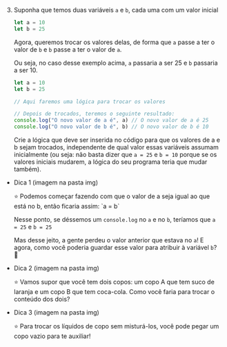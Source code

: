 3. Suponha que temos duas variáveis `a` e `b`, cada uma com um valor inicial
    
    ```jsx
    let a = 10
    let b = 25
    ```
    
    Agora, queremos trocar os valores delas, de forma que `a` passe a ter o valor de `b` e `b` passe a ter o valor de `a`. 
    
    Ou seja, no caso desse exemplo acima, `a` passaria a ser 25 e `b` passaria a ser 10.
    
    ```jsx
    let a = 10
    let b = 25
    
    // Aqui faremos uma lógica para trocar os valores
    
    // Depois de trocados, teremos o seguinte resultado:
    console.log("O novo valor de a é", a) // O novo valor de a é 25
    console.log("O novo valor de b é", b) // O novo valor de b é 10
    ```
    
    Crie a lógica que deve ser inserida no código para que os valores de a e b sejam trocados, independente de qual valor essas variáveis assumam inicialmente (ou seja: não basta dizer que `a = 25` e `b = 10` porque se os valores iniciais mudarem, a lógica do seu programa teria que mudar também).

- Dica 1
    (imagem na pasta img)
    <aside>
    ⭐ Podemos começar fazendo com que o valor de a seja igual ao que está no b, então ficaria assim: `a = b`
    
    Nesse ponto, se déssemos um `console.log` no `a` e no `b`, teríamos que `a = 25` e `b = 25` 
    
    Mas desse jeito, a gente perdeu o valor anterior que estava no `a`! E agora, como você poderia guardar esse valor para atribuir à variável `b`? 🤔
    
    </aside>

- Dica 2
    (imagem na pasta img)
    <aside>
    ⭐ Vamos supor que você tem dois copos: um copo A que tem suco de laranja e um copo B que tem coca-cola. Como você faria para trocar o conteúdo dos dois?
    
    </aside>

- Dica 3
    (imagem na pasta img)
    <aside>
    ⭐ Para trocar os líquidos de copo sem misturá-los, você pode pegar um copo vazio para te auxiliar!
    
    </aside>